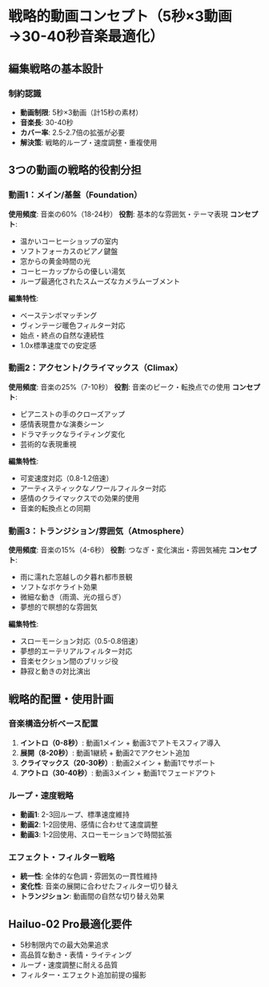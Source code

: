 # 戦略的動画コンセプト（5秒×3動画→30-40秒音楽最適化）

## 編集戦略の基本設計

### 制約認識
- **動画制限**: 5秒×3動画（計15秒の素材）
- **音楽長**: 30-40秒
- **カバー率**: 2.5-2.7倍の拡張が必要
- **解決策**: 戦略的ループ・速度調整・重複使用

## 3つの動画の戦略的役割分担

### 動画1：メイン/基盤（Foundation）
**使用頻度**: 音楽の60%（18-24秒）
**役割**: 基本的な雰囲気・テーマ表現
**コンセプト**: 
- 温かいコーヒーショップの室内
- ソフトフォーカスのピアノ鍵盤
- 窓からの黄金時間の光
- コーヒーカップからの優しい湯気
- ループ最適化されたスムーズなカメラムーブメント

**編集特性**:
- ベーステンポマッチング
- ヴィンテージ暖色フィルター対応
- 始点・終点の自然な連続性
- 1.0x標準速度での安定感

### 動画2：アクセント/クライマックス（Climax）
**使用頻度**: 音楽の25%（7-10秒）
**役割**: 音楽のピーク・転換点での使用
**コンセプト**:
- ピアニストの手のクローズアップ
- 感情表現豊かな演奏シーン
- ドラマチックなライティング変化
- 芸術的な表現重視

**編集特性**:
- 可変速度対応（0.8-1.2倍速）
- アーティスティックなノワールフィルター対応
- 感情のクライマックスでの効果的使用
- 音楽的転換点との同期

### 動画3：トランジション/雰囲気（Atmosphere）
**使用頻度**: 音楽の15%（4-6秒）
**役割**: つなぎ・変化演出・雰囲気補完
**コンセプト**:
- 雨に濡れた窓越しの夕暮れ都市景観
- ソフトなボケライト効果
- 微細な動き（雨滴、光の揺らぎ）
- 夢想的で瞑想的な雰囲気

**編集特性**:
- スローモーション対応（0.5-0.8倍速）
- 夢想的エーテリアルフィルター対応
- 音楽セクション間のブリッジ役
- 静寂と動きの対比演出

## 戦略的配置・使用計画

### 音楽構造分析ベース配置
1. **イントロ（0-8秒）**: 動画1メイン + 動画3でアトモスフィア導入
2. **展開（8-20秒）**: 動画1継続 + 動画2でアクセント追加
3. **クライマックス（20-30秒）**: 動画2メイン + 動画1でサポート
4. **アウトロ（30-40秒）**: 動画3メイン + 動画1でフェードアウト

### ループ・速度戦略
- **動画1**: 2-3回ループ、標準速度維持
- **動画2**: 1-2回使用、感情に合わせて速度調整
- **動画3**: 1-2回使用、スローモーションで時間拡張

### エフェクト・フィルター戦略
- **統一性**: 全体的な色調・雰囲気の一貫性維持
- **変化性**: 音楽の展開に合わせたフィルター切り替え
- **トランジション**: 動画間の自然な切り替え効果

## Hailuo-02 Pro最適化要件
- 5秒制限内での最大効果追求
- 高品質な動き・表情・ライティング
- ループ・速度調整に耐える品質
- フィルター・エフェクト追加前提の撮影